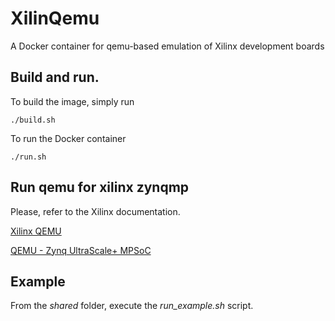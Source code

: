 # XilinQemu

A Docker container for qemu-based emulation of Xilinx development boards

## Build and run.
To build the image, simply run
```
./build.sh
```
To run the Docker container

```
./run.sh
```

## Run qemu for xilinx zynqmp

Please, refer to the Xilinx documentation.

[Xilinx QEMU](https://xilinx-wiki.atlassian.net/wiki/spaces/A/pages/18842060/QEMU)

[QEMU - Zynq UltraScale+ MPSoC](https://xilinx-wiki.atlassian.net/wiki/spaces/A/pages/18841606/QEMU+-+Zynq+UltraScale+MPSoC)

## Example

From the *shared* folder, execute the *run_example.sh* script.



